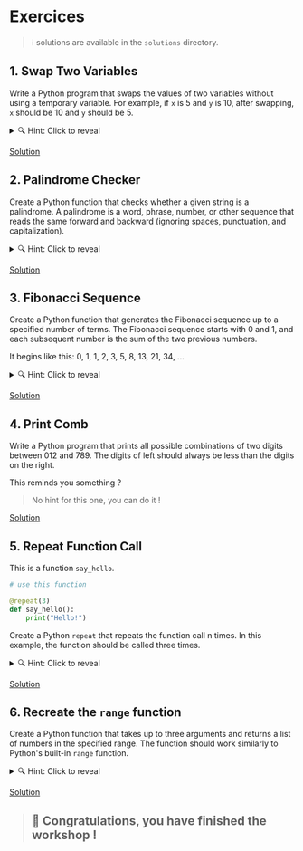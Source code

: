 # Exercices

> ℹ️ solutions are available in the `solutions` directory.

## 1. Swap Two Variables

Write a Python program that swaps the values of two variables without using a temporary variable. For example, if `x` is 5 and `y` is 10, after swapping, `x` should be 10 and `y` should be 5.

<details>
    <summary> 🔍 Hint: Click to reveal</summary>
    ✨ You can use multiple return values to swap two variables in Python. ✨
    <a href="../courses/functions.md#Multiple-return-values">Python's multiple assignment</a>
</details>

[Solution](solutions/Ex1.py)

## 2. Palindrome Checker

Create a Python function that checks whether a given string is a palindrome. A palindrome is a word, phrase, number, or other sequence that reads the same forward and backward (ignoring spaces, punctuation, and capitalization).

<details>
    <summary> 🔍 Hint: Click to reveal</summary>
    ✨ Do you know [::-1] and what it does ? ✨
    <a href="https://www.w3schools.com/python/python_howto_reverse_string.asp">Python's reverse string</a>
</details>

[Solution](solutions/Ex2.py)

## 3. Fibonacci Sequence

Create a Python function that generates the Fibonacci sequence up to a specified number of terms. The Fibonacci sequence starts with 0 and 1, and each subsequent number is the sum of the two previous numbers.

It begins like this: 0, 1, 1, 2, 3, 5, 8, 13, 21, 34, ...

<details>
    <summary> 🔍 Hint: Click to reveal</summary>
    ✨ You can use recursion to generate the Fibonacci sequence in Python. ✨
    <a href="https://www.programiz.com/python-programming/recursion">Python's recursion</a>
</details>

[Solution](solutions/Ex3.py)

## 4. Print Comb

Write a Python program that prints all possible combinations of two digits between 012 and 789. The digits of left should always be less than the digits on the right.

This reminds you something ?
<!-- In Epitech pool, you had to do this exercice with a C program at the first day. -->

> No hint for this one, you can do it !

[Solution](solutions/Ex4.py)

## 5. Repeat Function Call

This is a function `say_hello`.
```python
# use this function

@repeat(3)
def say_hello():
    print("Hello!")
```

Create a Python `repeat` that repeats the function call n times. In this example, the function should be called three times.

<details>
    <summary> 🔍 Hint: Click to reveal</summary>
    ✨ You can use a decorator to repeat a function call in Python. ✨
    <a href="../courses/functions.md#Decorators">Python's decorators</a>
</details>

[Solution](solutions/Ex5.py)

## 6. Recreate the `range` function

Create a Python function that takes up to three arguments and returns a list of numbers in the specified range.
The function should work similarly to Python's built-in `range` function.

<details>
    <summary> 🔍 Hint: Click to reveal</summary>
    ✨ You can use Generator to create a range function in Python. ✨
    <a href="../courses/functions.md#Generators">Python's generators</a>
</details>

[Solution](solutions/Ex6.py)

> ## 🎉 Congratulations, you have finished the workshop !

